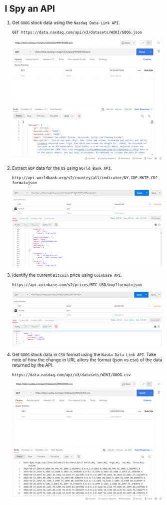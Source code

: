 # I Spy an API

1. Get `GOOG` stock data using the `Nasdaq Data Link API`.

    ```
    GET https://data.nasdaq.com/api/v3/datasets/WIKI/GOOG.json
    ```

    ![nasdaq_goog.png](../Images/nasdaq_goog.png)

2. Extract `GDP` data for the `US` using `World Bank API`.

    ```
    http://api.worldbank.org/v2/country/all/indicator/NY.GDP.MKTP.CD?format=json
    ```

    ![world_bank_adp.png](../Images/world_bank_adp.png)

3. Identify the current `Bitcoin` price using `Coinbase API`.

    ```
    https://api.coinbase.com/v2/prices/BTC-USD/buy?format=json
    ```

    ![coin_base_btc.png](../Images/coin_base_btc.png)

4. Get `GOOG` stock data in `CSV` format using the `Nasda Data Link API`. Take note of how the change in URL alters the format (json vs csv) of the data returned by the API.

    ```
    https://data.nasdaq.com/api/v3/datasets/WIKI/GOOG.csv
    ```

    ![nasdaq_goog_csv.png](../Images/nasdaq_goog_csv.png)
